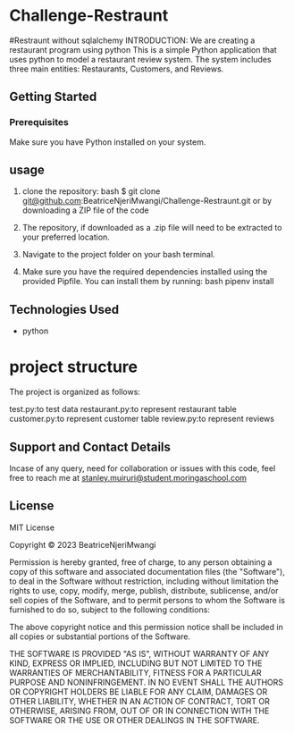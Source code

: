 # Challenge-Restraunt

#Restraunt without sqlalchemy
INTRODUCTION:
We are creating a restaurant program using python
This is a simple Python application that uses python to model a restaurant review system. The system includes three main entities: Restaurants, Customers, and Reviews.


## Getting Started

### Prerequisites

Make sure you have Python installed on your system. 


## usage 
1. clone the repository:
bash
$ git clone git@github.com:BeatriceNjeriMwangi/Challenge-Restraunt.git
or by downloading a ZIP file of the code 
2. The repository, if downloaded as a .zip file will need to be extracted to your preferred location.
3. Navigate to the project folder on your bash terminal.

4. Make sure you have the required dependencies installed using the provided Pipfile. You can install them by running:
bash 
pipenv install
## Technologies Used
* python 

# project structure
The project is organized as follows:

test.py:to test data
restaurant.py:to represent restaurant table
customer.py:to represent customer table
review.py:to represent reviews
  

## Support and Contact Details
Incase of any query, need for collaboration or issues with this code, feel free to reach me at
stanley.muiruri@student.moringaschool.com

## License 
MIT License

Copyright &copy; 2023 BeatriceNjeriMwangi

Permission is hereby granted, free of charge, to any person obtaining a copy of this software and associated documentation files (the "Software"), to deal in the Software without restriction, including without limitation the rights to use, copy, modify, merge, publish, distribute, sublicense, and/or sell copies of the Software, and to permit persons to whom the Software is furnished to do so, subject to the following conditions:

The above copyright notice and this permission notice shall be included in all copies or substantial portions of the Software.

THE SOFTWARE IS PROVIDED "AS IS", WITHOUT WARRANTY OF ANY KIND, EXPRESS OR IMPLIED, INCLUDING BUT NOT LIMITED TO THE WARRANTIES OF MERCHANTABILITY, FITNESS FOR A PARTICULAR PURPOSE AND NONINFRINGEMENT. IN NO EVENT SHALL THE AUTHORS OR COPYRIGHT HOLDERS BE LIABLE FOR ANY CLAIM, DAMAGES OR OTHER LIABILITY, WHETHER IN AN ACTION OF CONTRACT, TORT OR OTHERWISE, ARISING FROM, OUT OF OR IN CONNECTION WITH THE SOFTWARE OR THE USE OR OTHER DEALINGS IN THE SOFTWARE.






